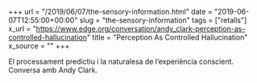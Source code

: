 +++
url = "/2019/06/07/the-sensory-information.html"
date = "2019-06-07T12:55:00+00:00"
slug = "the-sensory-information"
tags = ["retalls"]
x_url = "https://www.edge.org/conversation/andy_clark-perception-as-controlled-hallucination"
title = "Perception As Controlled Hallucination"
x_source = ""
+++


El processament predictiu i la naturalesa de l’experiència conscient. Conversa amb Andy Clark.
